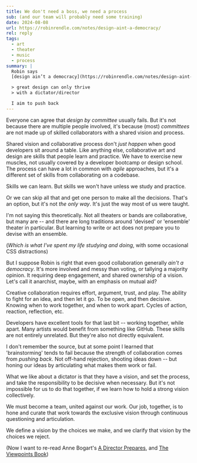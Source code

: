 ```yaml
---
title: We don't need a boss, we need a process
sub: (and our team will probably need some training)
date: 2024-08-08
url: https://robinrendle.com/notes/design-aint-a-democracy/
rel: reply
tags:
  - art
  - theater
  - music
  - process
summary: |
  Robin says
  [design ain’t a democracy](https://robinrendle.com/notes/design-aint-a-democracy/),

  > great design can only thrive
  > with a dictator/director

  I aim to push back
---
```


Everyone can agree that
_design by committee_ usually fails.
But it's not because
there are multiple people involved,
it's because (most) _committees_
are not made up of skilled collaborators
with a shared vision and process.

Shared vision and collaborative process
don't _just happen_
when good developers sit around a table.
Like anything else,
collaborative art and design
are skills that people learn and practice.
We have to exercise new muscles,
not usually covered by
a developer bootcamp
or design school.
The process can have a lot in common
with _agile_ approaches,
but it's a different set of skills
from collaborating on a codebase.

Skills we can learn.
But skills we won't have
unless we study and practice.

Or we can skip all that
and get one person to make all the decisions.
That's an option,
but it's not _the only way_.
It's just the way most of us were taught.

I'm not saying this theoretically.
Not all theaters or bands
are collaborative, but many are --
and there are long traditions
around 'devised' or 'ensemble' theater in particular.
But learning to write or act
does not prepare you to devise with an ensemble.

(_Which is what I've spent my life studying and doing_,
with some occasional CSS distractions)

But I suppose Robin is right that
even good collaboration
generally _ain't a democracy_.
It's more involved and messy than voting,
or tallying a majority opinion.
It requiring deep engagement,
and shared ownership of a vision.
Let's call it anarchist, maybe,
with an emphasis on mutual aid?

Creative collaboration
requires effort, argument, trust, and play.
The ability to fight for an idea,
and then let it go.
To be open, and then decisive.
Knowing when to work together,
and when to work apart.
Cycles of action, reaction, reflection, etc.

Developers have excellent tools for that last bit --
working together, while apart.
Many artists would benefit from something like GitHub.
These skills are not entirely unrelated.
But they're also not directly equivalent.

I don't remember the source,
but at some point I learned
that 'brainstorming' tends to fail
because the strength of collaboration
comes from _pushing back_.
Not off-hand rejection,
shooting ideas down --
but honing our ideas
by articulating what makes them work or fail.

What we like about a dictator
is that they have a vision,
and set the process,
and take the responsibility
to be decisive when necessary.
But it's not impossible for us to do that together,
if we learn how to hold a strong vision collectively.

We must become a team,
united against our work.
Our job, together,
is to hone and curate that work
towards the exclusive vision
through continuous questioning and articulation.

We define a vision by the choices we make,
and we clarify that vision by the choices we reject.

(Now I want to re-read Anne Bogart's
[A Director Prepares](https://bookshop.org/p/books/a-director-prepares-seven-essays-on-art-and-theatre-anne-bogart/21516283?ean=9780415238328),
and
[The Viewpoints Book](https://bookshop.org/p/books/the-viewpoints-book-a-practical-guide-to-viewpoints-and-composition-anne-bogart/10486980?ean=9781559362412))
